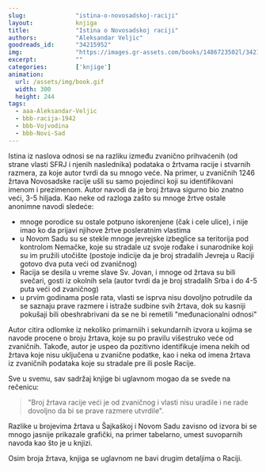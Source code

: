 ```yaml
---
slug:              "istina-o-novosadskoj-raciji"
layout:            knjiga
title:             "Istina o Novosadskoj raciji"
authors:           "Aleksandar Veljic"
goodreads_id:      "34215952"
img:               "https://images.gr-assets.com/books/1486723502l/34215952.jpg"
excerpt:           ""
categories:        ['knjige']
animation:
  url: /assets/img/book.gif
  width: 300
  height: 244
tags:
  - aaa-Aleksandar-Veljic
  - bbb-racija-1942
  - bbb-Vojvodina
  - bbb-Novi-Sad
---
```


Istina iz naslova odnosi se na razliku između zvanično prihvaćenih (od strane vlasti SFRJ i njenih naslednika) podataka 
o žrtvama racije i stvarnih razmera, za koje autor tvrdi da su mnogo veće. Na primer, u zvaničnih 1246 žrtava Novosadske 
racije ušli su samo pojedinci koji su identifikovani imenom i prezimenom. Autor navodi da je broj žrtava sigurno bio 
znatno veći, 3-5 hiljada. Kao neke od razloga zašto su mnoge žrtve ostale anonimne navodi sledeće:

- mnoge porodice su ostale potpuno iskorenjene (čak i cele ulice), i nije imao ko da prijavi njihove žrtve posleratnim vlastima
- u Novom Sadu su se stekle mnoge jevrejske izbeglice sa teritorija pod kontrolom Nemačke, koje su stradale uz svoje rođake i sunarodnike koji su im pružili utočište (postoje indicije da je broj stradalih Jevreja u Raciji gotovo dva puta veći od zvaničnog)
- Racija se desila u vreme slave Sv. Jovan, i mnoge od žrtava su bili svečari, gosti iz okolnih sela (autor tvrdi da je broj stradalih Srba i do 4-5 puta veći od zvaničnog)
- u prvim godinama posle rata, vlasti se isprva nisu dovoljno potrudile da se saznaju prave razmere i istraže sudbine svih žrtava, dok su kasniji pokušaji bili obeshrabrivani da se ne bi remetili "međunacionalni odnosi"

Autor citira odlomke iz nekoliko primarniih i sekundarnih izvora u kojima se navode procene o broju žrtava, koje su po 
pravilu višestruko veće od zvaničnih. Takođe, autor je uspeo da pozitivno identifikuje imena nekih od žrtava koje nisu 
uključena u zvanične podatke, kao i neka od imena žrtava iz zvaničnih podataka koje su stradale pre ili posle Racije.

Sve u svemu, sav sadržaj knjige bi uglavnom mogao da se svede na rečenicu:

<blockquote>
"Broj žrtava racije veći je od zvaničnog i vlasti nisu uradile i ne rade dovoljno da bi se prave razmere utvrdile".
</blockquote>

Razlike u brojevima žrtava u Šajkaškoj i Novom Sadu zavisno od izvora bi se mnogo jasnije prikazale grafički, na primer 
tabelarno, umest suvoparnih navoda kao što je u knjizi.

Osim broja žrtava, knjiga se uglavnom ne bavi drugim detaljima o Raciji.